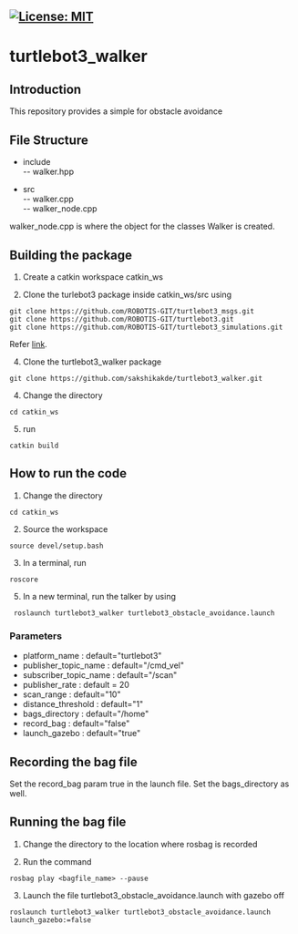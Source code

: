 [![License: MIT](https://img.shields.io/badge/License-MIT-blue.svg)](https://opensource.org/licenses/MIT)
---
# turtlebot3_walker
## Introduction
This repository provides a simple for obstacle avoidance

## File Structure
- include       
-- walker.hpp    

- src    
-- walker.cpp    
-- walker_node.cpp    
    

walker_node.cpp is  where the object for the classes Walker is created.

## Building the package
1) Create a catkin workspace catkin_ws

2) Clone the turlebot3 package inside catkin_ws/src using 

``` 
git clone https://github.com/ROBOTIS-GIT/turtlebot3_msgs.git     
git clone https://github.com/ROBOTIS-GIT/turtlebot3.git       
git clone https://github.com/ROBOTIS-GIT/turtlebot3_simulations.git
```
Refer [link](https://automaticaddison.com/how-to-launch-the-turtlebot3-simulation-with-ros/).

4) Clone the turtlebot3_walker package
```
git clone https://github.com/sakshikakde/turtlebot3_walker.git

```
4) Change the directory
```
cd catkin_ws

```
5) run 

``` 
catkin build 
```

## How to run the code
1) Change the directory 

``` 
cd catkin_ws

```
2) Source the workspace

```
source devel/setup.bash
```
3) In a terminal, run 
```
roscore
```
5) In a new terminal, run the talker by using

```
 roslaunch turtlebot3_walker turtlebot3_obstacle_avoidance.launch 
```


### Parameters
- platform_name : default="turtlebot3"
- publisher_topic_name :  default="/cmd_vel"
- subscriber_topic_name : default="/scan"
- publisher_rate : default = 20
- scan_range :  default="10"
- distance_threshold : default="1"
- bags_directory : default="/home"
- record_bag : default="false"
- launch_gazebo : default="true"



## Recording the bag file
Set the record_bag param true in the launch file. Set the bags_directory as well.
## Running the bag file
1) Change the directory to the location where rosbag is recorded
 
2) Run the command

```
rosbag play <bagfile_name> --pause
```

3) Launch the file turtlebot3_obstacle_avoidance.launch with gazebo off
```
roslaunch turtlebot3_walker turtlebot3_obstacle_avoidance.launch launch_gazebo:=false
```
